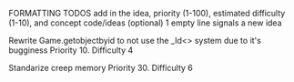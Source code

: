 FORMATTING TODOS
add in the idea, priority (1-100), estimated difficulty (1-10), and concept code/ideas (optional)
1 empty line signals a new idea

Rewrite Game.getobjectbyid to not use the _Id<> system due to it's bugginess
Priority 10. Difficulty 4

Standarize creep memory
Priority 30. Difficulty 6
